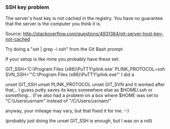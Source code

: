 ### SSH key problem

The server's host key is not cached in the registry. You have no guarantee that the server is the computer you think it is.

Source; http://stackoverflow.com/questions/4931384/git-server-host-key-not-cached

Try doing a "set | grep -i ssh" from the Git Bash prompt

If your setup is like mine you probably have these set:

GIT_SSH='C:\Program Files (x86)\PuTTY\plink.exe'
PLINK_PROTOCOL=ssh
SVN_SSH='"C:\\Program Files (x86)\\PuTTY\\plink.exe"'
I did a

unset GIT_SSH
unset PLINK_PROTOCOL
unset GIT_SVN
and it worked after that,.. I guess putty saves its keys somewhere else as $HOME/.ssh or something... (I've also had a problem on a box where $HOME was set to "C:\Users\usrnam" instead of "/C/Users/usrnam/"

anyway, your mileage may vary, but that fixed it for me. :-)

(probably just doing the unset GIT_SSH is enough, but I was on a roll)
